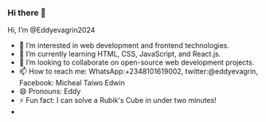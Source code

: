 ### Hi there 👋

<!--
**Eddyevagrin2024/Eddyevagrin2024** is a ✨ _special_ ✨ repository because its `README.md` (this
-->
Hi, I’m @Eddyevagrin2024
- 👀 I’m interested in web development and frontend technologies.
- 🌱 I’m currently learning HTML, CSS, JavaScript, and React.js.
- 💞️ I’m looking to collaborate on open-source web development projects.
- 📫 How to reach me: WhatsApp:+2348101619002, twitter:@eddyevagrin, Facebook: Micheal Taiwo Edwin
- 😄 Pronouns: Eddy
- ⚡ Fun fact: I can solve a Rubik's Cube in under two minutes!
- 
